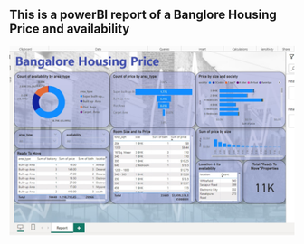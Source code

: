 ## This is a powerBI report of a Banglore Housing Price and availability

![Power BI Report Screenshot](screenshot.jpg)
